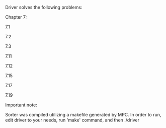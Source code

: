 Driver solves the following problems:

Chapter 7:

7.1  

7.2 

7.3

7.11

7.12 

7.15 

7.17 

7.19

Important note:

Sorter was compiled utilizing a makefile generated by MPC. In order to run, edit driver to your needs, run 'make' command, and then ./driver
